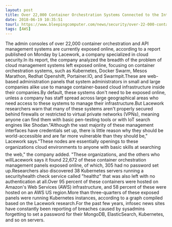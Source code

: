 ```yaml
---
layout: post
title: Over 22,000 Container Orchestration Systems Connected to the Internet
date: 2018-06-19 10:35:51
tourl: https://www.bleepingcomputer.com/news/security/over-22-000-container-orchestration-systems-connected-to-the-internet/
tags: [AWS]
---
```

The admin consoles of over 22,000 container orchestration and API management systems are currently exposed online, according to a report published on Monday by Lacework, a company specialized in cloud security.In its report, the company analyzed the breadth of the problem of cloud management systems left exposed online, focusing on container orchestration systems, such as Kubernetes, Docker Swarm, Mesos Marathon, Redhat Openshift, Portainer.IO, and Swarmpit.These are web-based administration panels that system administrators in small and large companies alike use to manage container-based cloud infrastructure inside their companies.By default, these systems don't need to be exposed online, unless a company has staff spread across large geographical areas who need access to these systems to manage their infrastructure.But Lacework researchers warn that many of these systems aren't properly secured behind firewalls or restricted to virtual private networks (VPNs), meaning anyone can find them with basic pen-testing tools or with IoT search engines like Shodan."Although the vast majority of these management interfaces have credentials set up, there is little reason why they should be world-accessible and are far more vulnerable than they should be," Lacework says."These nodes are essentially openings to these organizations cloud environments to anyone with basic skills at searching the web," the company added. "These organizations, and the others who willLacework says it found 22,672 of these container orchestration management panels exposed online, of which, 305 had no password set up.Researchers also discovered 38 Kubernetes servers running a securityhealth check service called "healthz" that was also left with no authentication at all.Over 95 percent of these containers were hosted on Amazon's Web Services (AWS) infrastructure, and 58 percent of these were hosted on an AWS US region.More than three-quarters of these exposed panels were running Kubernetes instances, according to a graph compiled based on the Lacework research.For the past few years, infosec news sites have constantly been reporting of breaches caused by sysadmins forgetting to set a password for their MongoDB, ElasticSearch, Kubernetes, and so on servers.